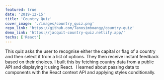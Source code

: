 ```yaml
---
featured: true
date: '2019-12-15'
title: 'Country Quiz'
cover_image: './images/country_quiz.png'
repo_link: 'https://github.com/Tanosimboangy/country-quiz'
demo_link: 'https://jacquit-country-quiz.netlify.app/'
techs: ['React']
---
```


This quiz asks the user to recognise either the capital or flag of a country and then select it from a list of options. They then receive instant feedback based on their choices. I built this by fetching country data from a public API and displaying it using React.
​
I learned about passing data to components with the React context API and applying styles conditionally.
